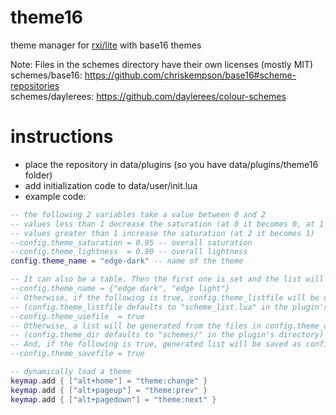 # theme16
theme manager for [rxi/lite](https://github.com/rxi/lite) with base16 themes

Note: Files in the schemes directory have their own licenses (mostly MIT)  
schemes/base16: https://github.com/chriskempson/base16#scheme-repositories  
schemes/daylerees: https://github.com/daylerees/colour-schemes  

# instructions
* place the repository in data/plugins (so you have data/plugins/theme16 folder)
* add initialization code to data/user/init.lua
* example code:  
```lua
-- the following 2 variables take a value between 0 and 2
-- values less than 1 decrease the saturation (at 0 it becomes 0, at 1 there is no change)
-- values greater than 1 increase the saturation (at 2 it becomes 1)
--config.theme_saturation = 0.95 -- overall saturation
--config.theme_lightness  = 0.90 -- overall lightness
config.theme_name = "edge-dark" -- name of the theme

-- It can also be a table. Then the first one is set and the list will be used to cycle through
--config.theme_name = {"edge dark", "edge light"}
-- Otherwise, if the following is true, config.theme_listfile will be used to cycle through
-- (config.theme_listfile defaults to "scheme_list.lua" in the plugin's directory)
--config.theme_usefile  = true 
-- Otherwise, a list will be generated from the files in config.theme_dir
-- (config.theme_dir defaults to "schemes/" in the plugin's directory)
-- And, if the following is true, generated list will be saved as config.theme_listfile
--config.theme_savefile = true

-- dynamically load a theme
keymap.add { ["alt+home"] = "theme:change" }
keymap.add { ["alt+pageup"] = "theme:prev" }
keymap.add { ["alt+pagedown"] = "theme:next" }
```
